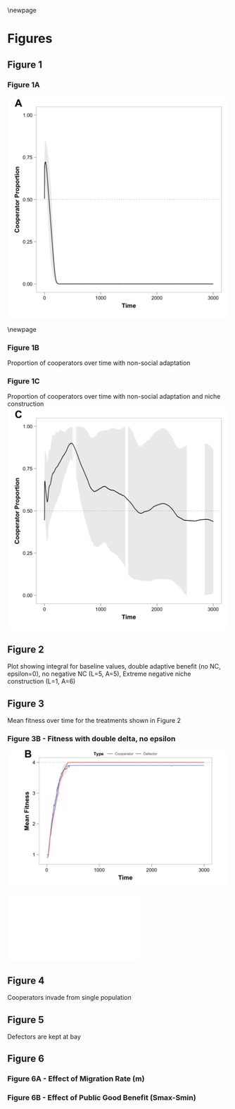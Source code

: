 \newpage

# Figures

## Figure 1

### Figure 1A

![Proportion of cooperators over time when there are no opportunities for non-social adaptation](../figures/Figure1A.png)

\newpage

### Figure 1B

Proportion of cooperators over time with non-social adaptation

### Figure 1C

Proportion of cooperators over time with non-social adaptation and niche construction
![Proportion of cooperators over time with non-social adaptation and selective feedbacks](../figures/Figure1C.png)


## Figure 2

Plot showing integral for baseline values, double adaptive benefit (no NC, epsilon=0), no negative NC (L=5, A=5), Extreme negative niche construction (L=1, A=6)

## Figure 3

Mean fitness over time for the treatments shown in Figure 2

### Figure 3B - Fitness with double delta, no epsilon

![Grand mean Fitness of cooperators and defectors, double delta, no epsilon](../figures/Figure3B.png)

![fitness diff](../figures/Figure3B-alternate.pdf)


## Figure 4

Cooperators invade from single population

## Figure 5

Defectors are kept at bay


## Figure 6

### Figure 6A - Effect of Migration Rate (m)

### Figure 6B - Effect of Public Good Benefit (Smax-Smin)
